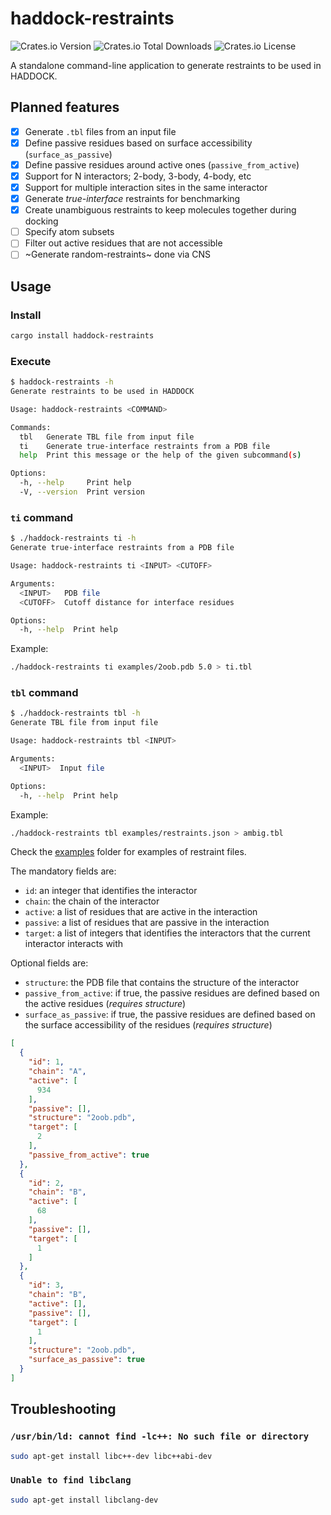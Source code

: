 # haddock-restraints

![Crates.io Version](https://img.shields.io/crates/v/haddock-restraints)
![Crates.io Total Downloads](https://img.shields.io/crates/d/haddock-restraints)
![Crates.io License](https://img.shields.io/crates/l/haddock-restraints)

A standalone command-line application to generate restraints to be used in HADDOCK.

## Planned features

- [x] Generate `.tbl` files from an input file
- [x] Define passive residues based on surface accessibility (`surface_as_passive`)
- [x] Define passive residues around active ones (`passive_from_active`)
- [x] Support for N interactors; 2-body, 3-body, 4-body, etc
- [x] Support for multiple interaction sites in the same interactor
- [X] Generate _true-interface_ restraints for benchmarking
- [x] Create unambiguous restraints to keep molecules together during docking
- [ ] Specify atom subsets
- [ ] Filter out active residues that are not accessible
- [ ] ~Generate random-restraints~ done via CNS

## Usage

### Install

```bash
cargo install haddock-restraints
```

### Execute

```bash
$ haddock-restraints -h
Generate restraints to be used in HADDOCK

Usage: haddock-restraints <COMMAND>

Commands:
  tbl   Generate TBL file from input file
  ti    Generate true-interface restraints from a PDB file
  help  Print this message or the help of the given subcommand(s)

Options:
  -h, --help     Print help
  -V, --version  Print version
```

### `ti` command

```bash
$ ./haddock-restraints ti -h
Generate true-interface restraints from a PDB file

Usage: haddock-restraints ti <INPUT> <CUTOFF>

Arguments:
  <INPUT>   PDB file
  <CUTOFF>  Cutoff distance for interface residues

Options:
  -h, --help  Print help
```

Example:

```bash
./haddock-restraints ti examples/2oob.pdb 5.0 > ti.tbl
```

### `tbl` command

```bash
$ ./haddock-restraints tbl -h
Generate TBL file from input file

Usage: haddock-restraints tbl <INPUT>

Arguments:
  <INPUT>  Input file

Options:
  -h, --help  Print help
```

Example:

```bash
./haddock-restraints tbl examples/restraints.json > ambig.tbl
```

Check the [examples](https://github.com/rvhonorato/haddock-restraints/tree/main/examples) folder for examples of restraint files.

The mandatory fields are:

- `id`: an integer that identifies the interactor
- `chain`: the chain of the interactor
- `active`: a list of residues that are active in the interaction
- `passive`: a list of residues that are passive in the interaction
- `target`: a list of integers that identifies the interactors that the current interactor interacts with

Optional fields are:

- `structure`: the PDB file that contains the structure of the interactor
- `passive_from_active`: if true, the passive residues are defined based on the active residues (_requires structure_)
- `surface_as_passive`: if true, the passive residues are defined based on the surface accessibility of the residues (_requires structure_)

```json
[
  {
    "id": 1,
    "chain": "A",
    "active": [
      934
    ],
    "passive": [],
    "structure": "2oob.pdb",
    "target": [
      2
    ],
    "passive_from_active": true
  },
  {
    "id": 2,
    "chain": "B",
    "active": [
      68
    ],
    "passive": [],
    "target": [
      1
    ]
  },
  {
    "id": 3,
    "chain": "B",
    "active": [],
    "passive": [],
    "target": [
      1
    ],
    "structure": "2oob.pdb",
    "surface_as_passive": true
  }
]
```

## Troubleshooting

### `/usr/bin/ld: cannot find -lc++: No such file or directory`

```bash
sudo apt-get install libc++-dev libc++abi-dev
```

### `Unable to find libclang`

```bash
sudo apt-get install libclang-dev
```
